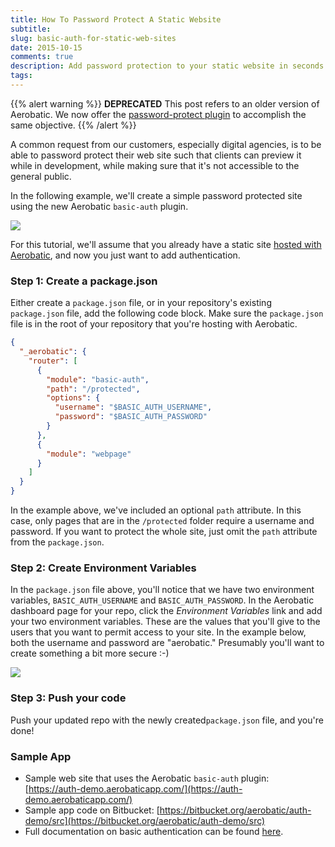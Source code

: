 ```yaml
---
title: How To Password Protect A Static Website
subtitle:
slug: basic-auth-for-static-web-sites
date: 2015-10-15
comments: true
description: Add password protection to your static website in seconds with the Aerobatic HTTP basic auth plugin.
tags:
---
```


{{% alert warning %}}
**DEPRECATED** This post refers to an older version of Aerobatic. We now offer the [password-protect plugin](/docs/plugins/password-protect/) to accomplish the same objective.
{{% /alert %}}

A common request from our customers, especially digital agencies, is to be able to password protect their web site such that clients can preview it while in development, while making sure that it's not accessible to the general public.

In the following example, we'll create a simple password protected site using the new Aerobatic `basic-auth` plugin.

<img class="img-responsive" src="//www.aerobatic.com/media/blog/auth/auth-demo.gif">

For this tutorial, we'll assume that you already have a static site [hosted with Aerobatic](https://aerobatic.atlassian.net/wiki/pages/viewpage.action?pageId=2097169), and now you just want to add authentication.

### Step 1: Create a package.json
Either create a `package.json` file, or in your repository's existing `package.json` file, add the following code block. Make sure the `package.json` file is in the root of your repository that you're hosting with Aerobatic.

~~~json
{
  "_aerobatic": {
    "router": [
      {
        "module": "basic-auth",
        "path": "/protected",
        "options": {
          "username": "$BASIC_AUTH_USERNAME",
          "password": "$BASIC_AUTH_PASSWORD"
        }
      },
      {
        "module": "webpage"
      }
    ]
  }
}
~~~

In the example above, we've included an optional `path` attribute. In this case, only pages that are in the `/protected` folder require a username and password. If you want to protect the whole site, just omit the `path` attribute from the `package.json`.

### Step 2: Create Environment Variables
In the `package.json` file above, you'll notice that we have two environment variables, `BASIC_AUTH_USERNAME` and `BASIC_AUTH_PASSWORD`. In the Aerobatic dashboard page for your repo, click the *Environment Variables* link and add your two environment variables. These are the values that you'll give to the users that you want to permit access to your site. In the example below, both the username and password are "aerobatic." Presumably you'll want to create something a bit more secure :-)

<img class="img-responsive marketing-feature-showcase--screenshot" src="//www.aerobatic.com/media/blog/auth/env-var.png">

### Step 3: Push your code
Push your updated repo with the newly created`package.json` file, and you're done!

### Sample App
- Sample web site that uses the Aerobatic `basic-auth` plugin: [https://auth-demo.aerobaticapp.com/](https://auth-demo.aerobaticapp.com/)
- Sample app code on Bitbucket: [https://bitbucket.org/aerobatic/auth-demo/src](https://bitbucket.org/aerobatic/auth-demo/src)
- Full documentation on basic authentication can be found [here](/docs/plugins/basic-auth/).
